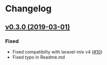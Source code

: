 # Changelog

## [v0.3.0 (2019-03-01)](https://github.com/matejsvajger/laravel-mix-pug/compare/0.2.1...0.3.0)

### Fixed
- Fixed compatibilty with laravel-mix v4 ([#10](https://github.com/matejsvajger/laravel-mix-pug/pull/10))
- Fixed typo in Readme.md